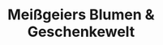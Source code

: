 ---
title: "Meißgeiers Blumen & Geschenkewelt"
url: /bad-lausick/meissgeiers-blumen-und-geschenkewelt/
shop: Blumen
---